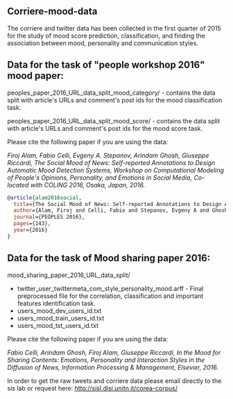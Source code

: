 **Corriere-mood-data**
------------------

The corriere and twitter data has been collected in the first quarter of 2015 for the study of mood score prediction, classification, and finding the association between mood, personality and communication styles.

Data for the task of "people workshop 2016" mood paper:
-------------------------------------------------------

peoples_paper_2016_URL_data_split_mood_category/ - contains the data split with article's URLs and comment's post ids for the mood classification task.

peoples_paper_2016_URL_data_split_mood_score/ - contains the data split with article's URLs and comment's post ids for the mood score task.

Please cite the following paper if you are using the data:

*Firoj Alam, Fabio Celli, Evgeny A. Stepanov, Arindam Ghosh, Giuseppe Riccardi, The Social Mood of News: Self-reported Annotations to Design Automatic Mood Detection Systems, Workshop on Computational Modeling of People's Opinions, Personality, and Emotions in Social Media, Co-located with COLING 2016, Osaka, Japan, 2016.*

```bib
@article{alam2016social,
  title={The Social Mood of News: Self-reported Annotations to Design Automatic Mood Detection Systems},
  author={Alam, Firoj and Celli, Fabio and Stepanov, Evgeny A and Ghosh, Arindam and Riccardi, Giuseppe},
  journal={PEOPLES 2016},
  pages={143},
  year={2016}
}
```

Data for the task of Mood sharing paper 2016:
---------------------------------------------

mood_sharing_paper_2016_URL_data_split/

 - twitter_user_twittermeta_com_style_personality_mood.arff - Final preprocessed file for the correlation, classification and important
   features identification task.
 - users_mood_dev_users_id.txt
 - users_mood_train_users_id.txt
 - users_mood_tst_users_id.txt

Please cite the following paper if you are using the data:

*Fabio Celli, Arindam Ghosh, Firoj Alam, Giuseppe Riccardi, In the Mood for Sharing Contents: Emotions, Personality and Interaction Styles in the Diffusion of News, Information Processing & Management, Elsevier, 2016.*

In order to get the raw tweets and corriere data please email directly to the sis lab or request here: http://sisl.disi.unitn.it/corea-corpus/
